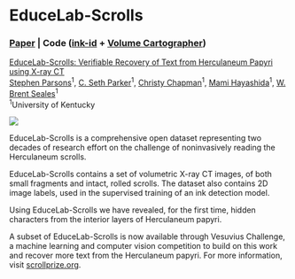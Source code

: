 # EduceLab-Scrolls

### [Paper](https://arxiv.org/abs/2304.02084) | Code ([ink-id](https://github.com/educelab/ink-id) + [Volume Cartographer](https://github.com/educelab/volume-cartographer))

[EduceLab-Scrolls: Verifiable Recovery of Text from Herculaneum Papyri using X-ray CT](https://arxiv.org/abs/2304.02084) <br>
[Stephen Parsons](https://srparsons.com/)<sup>1</sup>,
[C. Seth Parker](https://www2.cs.uky.edu/dri/seth-parker/)<sup>1</sup>,
[Christy Chapman](https://educelab.engr.uky.edu/christy-chapman)<sup>1</sup>,
[Mami Hayashida](https://www.ccs.uky.edu/about-ccs/staff-directory/mami-hayashida/)<sup>1</sup>,
[W. Brent Seales](https://educelab.engr.uky.edu/w-brent-seales)<sup>1</sup> <br>
<sup>1</sup>University of Kentucky

![](https://user-images.githubusercontent.com/4584652/225199427-4301426c-6da5-43e6-95b0-3c57a635e1bb.svg)

EduceLab-Scrolls is a comprehensive open dataset representing two decades of research effort on the challenge of noninvasively reading the Herculaneum scrolls.

EduceLab-Scrolls contains a set of volumetric X-ray CT images, of both small fragments and intact, rolled scrolls.
The dataset also contains 2D image labels, used in the supervised training of an ink detection model.

Using EduceLab-Scrolls we have revealed, for the first time, hidden characters from the interior layers of Herculaneum papyri.

A subset of EduceLab-Scrolls is now available through Vesuvius Challenge, a machine learning and computer vision competition to build on this work and recover more text from the Herculaneum papyri.
For more information, visit [scrollprize.org](https://scrollprize.org).

